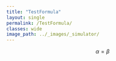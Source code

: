 ```yaml
---
title: "TestFormula"
layout: single
permalink: /TestFormula/
classes: wide
image_path: ../_images/_simulator/
---
```


$$
\alpha = \beta
$$

